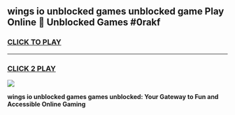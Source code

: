 
## wings io unblocked games unblocked game Play Online 👋 Unblocked Games #0rakf
<h3>
<a href="https://premium.freeplayer.one?title=wings_io_unblocked_games&ref=21F">CLICK TO PLAY</a></h3>
<hr>

<h3>
<a href="https://premium.freeplayer.one?title=wings_io_unblocked_games&ref=21F">CLICK 2 PLAY</a>
  
</h3>

<a href="https://premium.freeplayer.one?title=wings_io_unblocked_games&ref=21F/"><img src="https://clearcache.store/games.png"></a>


**wings io unblocked games games unblocked: Your Gateway to Fun and Accessible Online Gaming**
